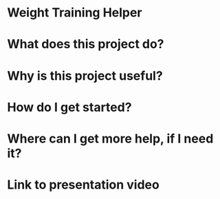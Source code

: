 # Weight Training Helper

# What does this project do?

# Why is this project useful?

# How do I get started?

# Where can I get more help, if I need it?

# Link to presentation video
